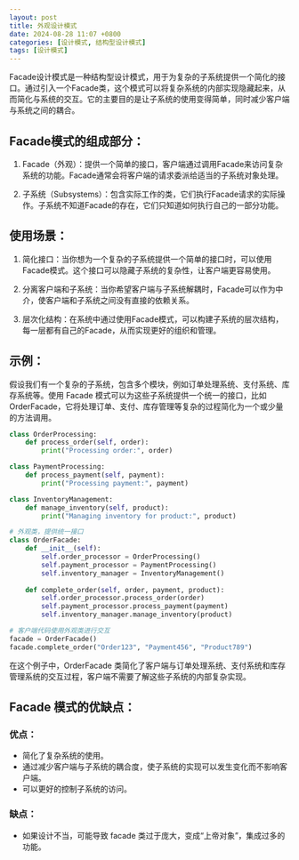 ```yaml
---
layout: post
title: 外观设计模式
date: 2024-08-28 11:07 +0800
categories: [设计模式, 结构型设计模式]
tags: [设计模式]
---
```


Facade设计模式是一种结构型设计模式，用于为复杂的子系统提供一个简化的接口。通过引入一个Facade类，这个模式可以将复杂系统的内部实现隐藏起来，从而简化与系统的交互。它的主要目的是让子系统的使用变得简单，同时减少客户端与系统之间的耦合。

## Facade模式的组成部分：
1. Facade（外观）：提供一个简单的接口，客户端通过调用Facade来访问复杂系统的功能。Facade通常会将客户端的请求委派给适当的子系统对象处理。

2. 子系统（Subsystems）：包含实际工作的类，它们执行Facade请求的实际操作。子系统不知道Facade的存在，它们只知道如何执行自己的一部分功能。

## 使用场景：
1. 简化接口：当你想为一个复杂的子系统提供一个简单的接口时，可以使用Facade模式。这个接口可以隐藏子系统的复杂性，让客户端更容易使用。

2. 分离客户端和子系统：当你希望客户端与子系统解耦时，Facade可以作为中介，使客户端和子系统之间没有直接的依赖关系。

3. 层次化结构：在系统中通过使用Facade模式，可以构建子系统的层次结构，每一层都有自己的Facade，从而实现更好的组织和管理。

## 示例：
假设我们有一个复杂的子系统，包含多个模块，例如订单处理系统、支付系统、库存系统等。使用 Facade 模式可以为这些子系统提供一个统一的接口，比如 OrderFacade，它将处理订单、支付、库存管理等复杂的过程简化为一个或少量的方法调用。
```python
class OrderProcessing:
    def process_order(self, order):
        print("Processing order:", order)

class PaymentProcessing:
    def process_payment(self, payment):
        print("Processing payment:", payment)

class InventoryManagement:
    def manage_inventory(self, product):
        print("Managing inventory for product:", product)

# 外观类，提供统一接口
class OrderFacade:
    def __init__(self):
        self.order_processor = OrderProcessing()
        self.payment_processor = PaymentProcessing()
        self.inventory_manager = InventoryManagement()
    
    def complete_order(self, order, payment, product):
        self.order_processor.process_order(order)
        self.payment_processor.process_payment(payment)
        self.inventory_manager.manage_inventory(product)

# 客户端代码使用外观类进行交互
facade = OrderFacade()
facade.complete_order("Order123", "Payment456", "Product789")
```
在这个例子中，OrderFacade 类简化了客户端与订单处理系统、支付系统和库存管理系统的交互过程，客户端不需要了解这些子系统的内部复杂实现。

## Facade 模式的优缺点：

### 优点：
* 简化了复杂系统的使用。
* 通过减少客户端与子系统的耦合度，使子系统的实现可以发生变化而不影响客户端。
* 可以更好的控制子系统的访问。

### 缺点：
* 如果设计不当，可能导致 facade 类过于庞大，变成“上帝对象”，集成过多的功能。